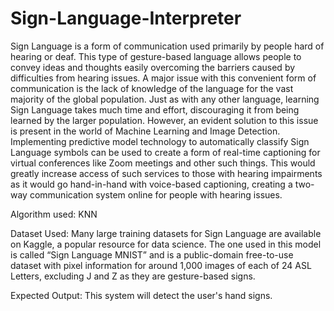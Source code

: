 # Sign-Language-Interpreter
Sign Language is a form of communication used primarily by people hard of hearing or deaf. This type of gesture-based language allows people to convey ideas and thoughts easily overcoming the barriers caused by difficulties from hearing issues. A major issue with this convenient form of communication is the lack of knowledge of the language for the vast majority of the global population. Just as with any other language, learning Sign Language takes much time and effort, discouraging it from being learned by the larger population. However, an evident solution to this issue is present in the world of Machine Learning and Image Detection. Implementing predictive model technology to automatically classify Sign Language symbols can be used to create a form of real-time captioning for virtual conferences like Zoom meetings and other such things. This would greatly increase access of such services to those with hearing impairments as it would go hand-in-hand with voice-based captioning, creating a two-way communication system online for people with hearing issues.

Algorithm used: KNN

Dataset Used: Many large training datasets for Sign Language are available on Kaggle, a popular resource for data science. The one used in this model is called “Sign Language MNIST” and is a public-domain free-to-use dataset with pixel information for around 1,000 images of each of 24 ASL Letters, excluding J and Z as they are gesture-based signs.

Expected Output:
This system will detect the user's hand signs.

